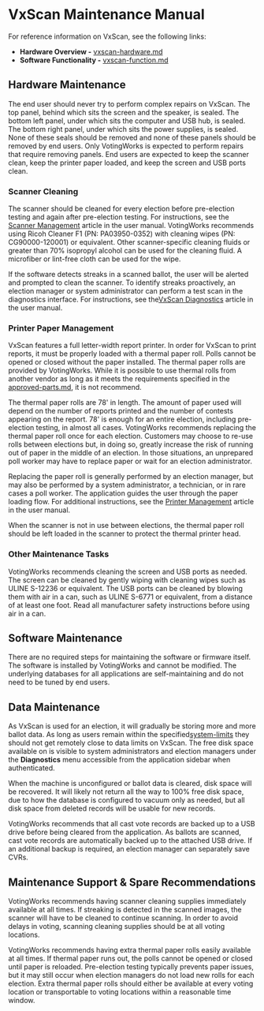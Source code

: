 # VxScan Maintenance Manual

For reference information on VxScan, see the following links:

* **Hardware Overview -** [vxscan-hardware.md](../system-overview/vxscan-hardware.md "mention")
* **Software Functionality -** [vxscan-function.md](../system-overview/vxscan-function.md "mention")

## Hardware Maintenance

The end user should never try to perform complex repairs on VxScan. The top panel, behind which sits the screen and the speaker, is sealed. The bottom left panel, under which sits the computer and USB hub, is sealed. The bottom right panel, under which sits the power supplies, is sealed. None of these seals should be removed and none of these panels should be removed by end users. Only VotingWorks is expected to perform repairs that require removing panels. End users are expected to keep the scanner clean, keep the printer paper loaded, and keep the screen and USB ports clean.

### Scanner Cleaning

The scanner should be cleaned for every election before pre-election testing and again after pre-election testing. For instructions, see the [Scanner Management](https://app.gitbook.com/s/JtZutzGTdCzsGITrdiph/vxscan/scanner-management "mention") article in the user manual. VotingWorks recommends using Ricoh Cleaner F1 (PN: PA03950-0352) with cleaning wipes (PN: CG90000-120001) or equivalent. Other scanner-specific cleaning fluids or greater than 70% isopropyl alcohol can be used for the cleaning fluid. A microfiber or lint-free cloth can be used for the wipe.

If the software detects streaks in a scanned ballot, the user will be alerted and prompted to clean the scanner. To identify streaks proactively, an election manager or system administrator can perform a test scan in the diagnostics interface. For instructions, see the[VxScan Diagnostics](https://app.gitbook.com/s/JtZutzGTdCzsGITrdiph/vxscan/vxscan-diagnostics "mention") article in the user manual.

### Printer Paper Management

VxScan features a full letter-width report printer. In order for VxScan to print reports, it must be properly loaded with a thermal paper roll. Polls cannot be opened or closed without the paper installed. The thermal paper rolls are provided by VotingWorks. While it is possible to use thermal rolls from another vendor as long as it meets the requirements specified in the [approved-parts.md](approved-parts.md "mention"), it is not recommend.&#x20;

The thermal paper rolls are 78' in length. The amount of paper used will depend on the number of reports printed and the number of contests appearing on the report. 78' is enough for an entire election, including pre-election testing, in almost all cases. VotingWorks recommends replacing the thermal paper roll once for each election. Customers may choose to re-use rolls between elections but, in doing so, greatly increase the risk of running out of paper in the middle of an election. In those situations, an unprepared poll worker may have to replace paper or wait for an election administrator.

Replacing the paper roll is generally performed by an election manager, but may also be performed by a system administrator, a technician, or in rare cases a poll worker. The application guides the user through the paper loading flow. For additional instructions, see the [Printer Management](https://app.gitbook.com/s/JtZutzGTdCzsGITrdiph/vxscan/printer-management "mention") article in the user manual.

When the scanner is not in use between elections, the thermal paper roll should be left loaded in the scanner to protect the thermal printer head.

### Other Maintenance Tasks

VotingWorks recommends cleaning the screen and USB ports as needed. The screen can be cleaned by gently wiping with cleaning wipes such as ULINE S-12236 or equivalent. The USB ports can be cleaned by blowing them with air in a can, such as ULINE S-6771 or equivalent, from a distance of at least one foot. Read all manufacturer safety instructions before using air in a can.

## Software Maintenance

There are no required steps for maintaining the software or firmware itself. The software is installed by VotingWorks and cannot be modified. The underlying databases for all applications are self-maintaining and do not need to be tuned by end users.

## Data Maintenance

As VxScan is used for an election, it will gradually be storing more and more ballot data. As long as users remain within the specified[system-limits](../system-performance-and-specifications/system-limits/ "mention") they should not get remotely close to data limits on VxScan. The free disk space available on is visible to system administrators and election managers under the **Diagnostics** menu accessible from the application sidebar when authenticated.

When the machine is unconfigured or ballot data is cleared, disk space will be recovered. It will likely not return all the way to 100% free disk space, due to how the database is configured to vacuum only as needed, but all disk space from deleted records will be usable for new records.

VotingWorks recommends that all cast vote records are backed up to a USB drive before being cleared from the application. As ballots are scanned, cast vote records are automatically backed up to the attached USB drive. If an additional backup is required, an election manager can separately save CVRs.

## Maintenance Support & Spare Recommendations

VotingWorks recommends having scanner cleaning supplies immediately available at all times. If streaking is detected in the scanned images, the scanner will have to be cleaned to continue scanning. In order to avoid delays in voting, scanning cleaning supplies should be at all voting locations.

VotingWorks recommends having extra thermal paper rolls easily available at all times. If thermal paper runs out, the polls cannot be opened or closed until paper is reloaded. Pre-election testing typically prevents paper issues, but it may still occur when election managers do not load new rolls for each election. Extra thermal paper rolls should either be available at every voting location or transportable to voting locations within a reasonable time window.


